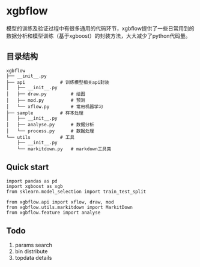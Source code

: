 # xgbflow

模型的训练及验证过程中有很多通用的代码环节，xgbflow提供了一些日常用到的数据分析和模型训练（基于xgboost）的封装方法，大大减少了python代码量。

## 目录结构

```
xgbflow
├── __init__.py
├── api             # 训练模型相关api封装
│   ├── __init__.py
│   ├── draw.py         # 绘图
│   ├── mod.py          # 预测
│   └── xflow.py        # 常用机器学习
├── sample          # 样本处理
│   ├── __init__.py
│   ├── analyse.py      # 数据分析
│   └── process.py      # 数据处理
└── utils           # 工具
    ├── __init__.py
    └── markitdown.py   # markdown工具类
```

## Quick start

```
import pandas as pd
import xgboost as xgb
from sklearn.model_selection import train_test_split

from xgbflow.api import xflow, draw, mod
from xgbflow.utils.markitdown import MarkitDown
from xgbflow.feature import analyse
```

## Todo

1. params search
2. bin distribute
3. topdata details
